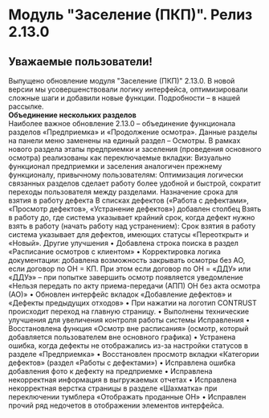 # **Модуль "Заселение (ПКП)". Релиз 2.13.0**   
## **Уважаемые пользователи!**   
Выпущено обновление модуля "Заселение (ПКП)" 2.13.0. В новой версии мы усовершенствовали логику интерфейса, оптимизировали сложные шаги и добавили новые функции.
Подробности – в нашей рассылке.   
**Объединение нескольких разделов**   
Наиболее важное обновление 2.13.0 – объединение функционала разделов «Предприемка» и «Продолжение осмотра». Данные разделы на панели меню заменены на единый раздел – Осмотры.
В рамках нового раздела этапы предприемки и заселения (проведения основного осмотра) реализованы как переключаемые вкладки:
Визуально функционал предприемки и заселения аналогичен прежнему функционалу, привычному пользователям:
Оптимизация логически связанных разделов сделает работу более удобной и быстрой, сократит переходы пользователя между разделами.
Назначение срока для взятия в работу дефекта
В списках дефектов («Работа с дефектами», «Просмотр дефектов», «Устранение дефектов») добавлен столбец Взять в работу до, где система указывает крайний срок, когда дефект нужно взять в работу (начать работу над устранением):
Срок взятия в работу система указывает для дефектов, имеющих статусы «Переоткрыт» и «Новый».
Другие улучшения
• Добавлена строка поиска в раздел «Расписание осмотров с клиентом»
• Корректировка логика документации: добавлена возможность закрывать осмотры без АО, если договор по ОН = КП. При этом если договор по ОН = «ДДУ» или «ДДУэ» – при попытке завершить осмотр появляется уведомление «Нельзя передать по акту приема-передачи (АПП) ОН без акта осмотра (АО)»
• Обновлен интерфейс вкладок «Добавление дефектов» и «Дефекты предыдущих отходов»
• При нажатии на логотип CONTRUST происходит переход на главную страницу.
• Выполнены технические улучшения для увеличения контроля работы системы
Исправления
• Восстановлена функция «Осмотр вне расписания» (осмотр, который добавляется пользователем вне основного графика)
• Устранена ошибка, когда дефекты не отображались из-за настройки статусов в разделе «Предприемка»
• Восстановлен просмотр вкладки «Категории дефектов» (раздел «Работы с дефектами»)
• Исправлена ошибка добавления фото к дефекту на предприемке
• Исправлена некорректная информация в выгружаемых отчетах
• Исправлена некорректная верстка страницы в разделе «Шахматка» при переключении тумблера «Отображать проданные ОН»
• Исправлен прочий ряд недочетов в отображении элементов интерфейса.